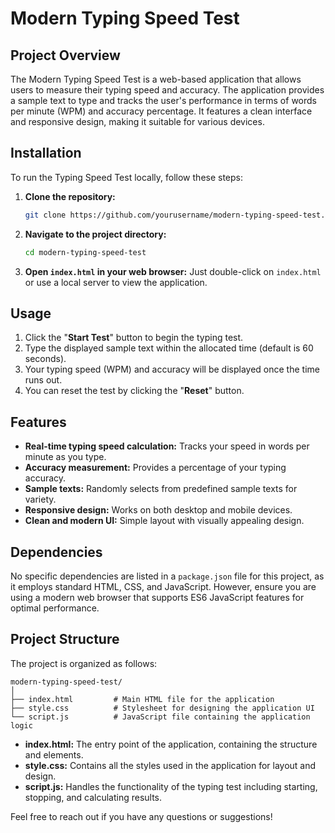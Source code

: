 

# Modern Typing Speed Test

## Project Overview
The Modern Typing Speed Test is a web-based application that allows users to measure their typing speed and accuracy. The application provides a sample text to type and tracks the user's performance in terms of words per minute (WPM) and accuracy percentage. It features a clean interface and responsive design, making it suitable for various devices.

## Installation
To run the Typing Speed Test locally, follow these steps:

1. **Clone the repository:**
   ```bash
   git clone https://github.com/yourusername/modern-typing-speed-test.git
   ```

2. **Navigate to the project directory:**
   ```bash
   cd modern-typing-speed-test
   ```

3. **Open `index.html` in your web browser:**
   Just double-click on `index.html` or use a local server to view the application.

## Usage
1. Click the "**Start Test**" button to begin the typing test.
2. Type the displayed sample text within the allocated time (default is 60 seconds).
3. Your typing speed (WPM) and accuracy will be displayed once the time runs out.
4. You can reset the test by clicking the "**Reset**" button.

## Features
- **Real-time typing speed calculation:** Tracks your speed in words per minute as you type.
- **Accuracy measurement:** Provides a percentage of your typing accuracy.
- **Sample texts:** Randomly selects from predefined sample texts for variety.
- **Responsive design:** Works on both desktop and mobile devices.
- **Clean and modern UI:** Simple layout with visually appealing design.

## Dependencies
No specific dependencies are listed in a `package.json` file for this project, as it employs standard HTML, CSS, and JavaScript. However, ensure you are using a modern web browser that supports ES6 JavaScript features for optimal performance.

## Project Structure
The project is organized as follows:

```
modern-typing-speed-test/
│
├── index.html         # Main HTML file for the application
├── style.css          # Stylesheet for designing the application UI
└── script.js          # JavaScript file containing the application logic
```

- **index.html:** The entry point of the application, containing the structure and elements.
- **style.css:** Contains all the styles used in the application for layout and design.
- **script.js:** Handles the functionality of the typing test including starting, stopping, and calculating results.

Feel free to reach out if you have any questions or suggestions!
